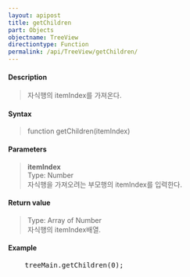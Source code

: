 ```yaml
---
layout: apipost
title: getChildren
part: Objects
objectname: TreeView
directiontype: Function
permalink: /api/TreeView/getChildren/
---
```



#### Description

> 자식행의 itemIndex를 가져온다.

#### Syntax

> function getChildren(itemIndex)  

#### Parameters

> **itemIndex**  
> Type: Number  
> 자식행을 가져오려는 부모행의 itemIndex를 입력한다.  

#### Return value

> Type: Array of Number  
> 자식행의 itemIndex배열.  

#### Example

<pre class="prettyprint">
    treeMain.getChildren(0);
</pre>

